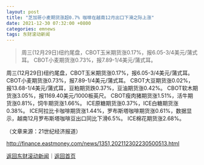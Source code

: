 ```yaml
---
layout: post
title: "芝加哥小麦期货涨超0.7% 咖啡在越南12月出口下滑之际上涨"
date: 2021-12-30 07:32:00 +0800
categories: emnews
tags: 东财滚动新闻
---
```

> 周三(12月29日)纽约尾盘，CBOT玉米期货涨0.17%，报6.05-3/4美元/蒲式耳。 CBOT小麦期货涨0.73%，报7.89-1/4美元/蒲式耳。

<p>周三(12月29日)纽约尾盘，CBOT玉米期货涨0.17%，报6.05-3/4美元/蒲式耳。 CBOT小麦期货涨0.73%，报7.89-1/4美元/蒲式耳。 CBOT大豆期货涨0.02%，报13.68-1/4美元/蒲式耳，豆粕期货跌0.37%，豆油期货涨0.42%。 CBOT软木期货涨3.05%，报1169.40美元/1000板英尺。 CBOT瘦肉猪期货涨1.51%，活牛期货涨0.81%，饲牛期货涨1.66%。 ICE原糖期货涨0.37%，ICE白糖期货涨0.38%。 ICE阿拉比卡咖啡期货涨1.44%，罗布斯塔咖啡期货涨0.61%，数据显示，越南12月罗布斯塔咖啡豆出口同比下滑6.5%。 ICE棉花期货涨2.68%。</p><p class="em_media">（文章来源：21世纪经济报道）</p>

<http://finance.eastmoney.com/news/1351,202112302230500513.html>

[返回东财滚动新闻](//finews.withounder.com/emnews/)｜[返回首页](//finews.withounder.com/)